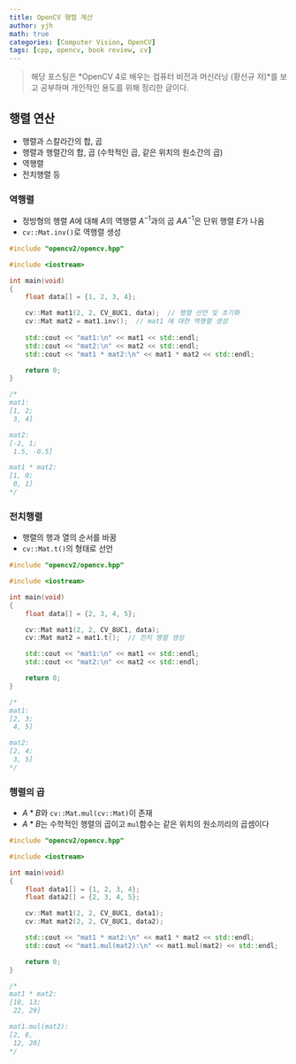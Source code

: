 ```yaml
---
title: OpenCV 행렬 계산
author: yjh
math: true
categories: [Computer Vision, OpenCV]
tags: [cpp, opencv, book review, cv]
---
```


> 해당 포스팅은 *OpenCV 4로 배우는 컴퓨터 비전과 머신러닝 (황선규 저)*를 보고 공부하며 개인적인 용도를 위해 정리한 글이다.

## 행렬 연산

- 행렬과 스칼라간의 합, 곱
- 행렬과 행렬간의 합, 곱 (수학적인 곱, 같은 위치의 원소간의 곱)
- 역행렬
- 전치행렬 등

### 역행렬

- 정방형의 행렬 $A$에 대해 $A$의 역행렬 $A^{-1}$과의 곱 $AA^{-1}$은 단위 행렬 $E$가 나옴
- `cv::Mat.inv()`로 역행렬 생성

```cpp
#include "opencv2/opencv.hpp"

#include <iostream>

int main(void)
{
    float data[] = {1, 2, 3, 4};

    cv::Mat mat1(2, 2, CV_8UC1, data);  // 행렬 선언 및 초기화
    cv::Mat mat2 = mat1.inv();  // mat1 에 대한 역행렬 생성
    
    std::cout << "mat1:\n" << mat1 << std::endl;
    std::cout << "mat2:\n" << mat2 << std::endl;
    std::cout << "mat1 * mat2:\n" << mat1 * mat2 << std::endl;

    return 0;
}

/*
mat1:
[1, 2;
 3, 4]

mat2:
[-2, 1;
 1.5, -0.5]

mat1 * mat2:
[1, 0;
 0, 1]
*/
```

### 전치행렬

- 행렬의 행과 열의 순서를 바꿈
- `cv::Mat.t()`의 형태로 선언

```cpp
#include "opencv2/opencv.hpp"

#include <iostream>

int main(void)
{
    float data[] = {2, 3, 4, 5};

    cv::Mat mat1(2, 2, CV_8UC1, data);
    cv::Mat mat2 = mat1.t();  // 전치 행렬 생성

    std::cout << "mat1:\n" << mat1 << std::endl;
    std::cout << "mat2:\n" << mat2 << std::endl;

    return 0;
}

/*
mat1:
[2, 3;
 4, 5]

mat2:
[2, 4;
 3, 5]
*/
```

### 행렬의 곱

- $A * B$와 `cv::Mat.mul(cv::Mat)`이 존재
- $A * B$는 수학적인 행렬의 곱이고 `mul`함수는 같은 위치의 원소끼리의 곱셈이다

```cpp
#include "opencv2/opencv.hpp"

#include <iostream>

int main(void)
{
    float data1[] = {1, 2, 3, 4};
    float data2[] = {2, 3, 4, 5};

    cv::Mat mat1(2, 2, CV_8UC1, data1);
    cv::Mat mat2(2, 2, CV_8UC1, data2);

    std::cout << "mat1 * mat2:\n" << mat1 * mat2 << std::endl;
    std::cout << "mat1.mul(mat2):\n" << mat1.mul(mat2) << std::endl;

    return 0;
}

/*
mat1 * mat2:
[10, 13;
 22, 29]

mat1.mul(mat2):
[2, 6,
 12, 20]
*/

```
